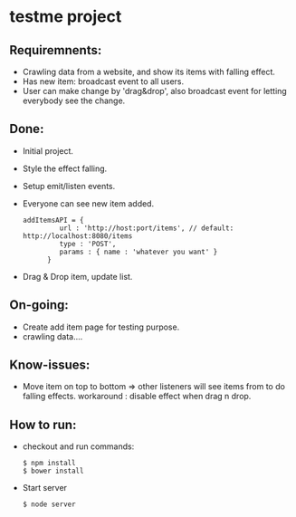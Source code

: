 # testme project

## Requiremnents: 
  - Crawling data from a website, and show its items with falling effect.
  - Has new item: broadcast event to all users.
  - User can make change by 'drag&drop', also broadcast event for letting everybody see the change.
  
## Done:
  - Initial project.
  - Style the effect falling.
  - Setup emit/listen events.
  - Everyone can see new item added.

        addItemsAPI = {
                 url : 'http://host:port/items', // default:  http://localhost:8080/items
                 type : 'POST',
                 params : { name : 'whatever you want' }
              }

  - Drag & Drop item, update list.
  
## On-going:
  - Create add item page for testing purpose.
  - crawling data....

## Know-issues:
  - Move item on top to bottom => other listeners will see items from <start> to <end> do falling effects. workaround : disable effect when drag n drop.


## How to run: 
  - checkout and run commands:
  
        $ npm install   
        $ bower install

  - Start server
  
        $ node server

  
